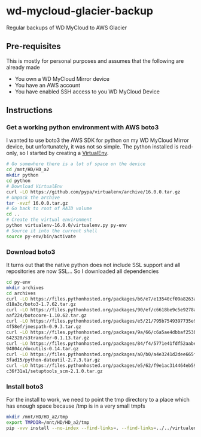 # wd-mycloud-glacier-backup
Regular backups of WD MyCloud to AWS Glacier

## Pre-requisites
This is mostly for personal purposes and assumes that the following are already made
- You own a WD MyCloud Mirror device
- You have an AWS account
- You have enabled SSH access to you WD MyCloud Device

## Instructions
### Get a working python environment with AWS boto3
I wanted to use boto3 the AWS SDK for python on my WD MyCloud Mirror device, but unfortunately, it was not so simple. The python installed is read-only, so I started by creating a [VirtualEnv](https://packaging.python.org/key_projects/#virtualenv).
```sh
# Go somewhere there is a lot of space on the device
cd /mnt/HD/HD_a2
mkdir python
cd python
# Download VirtualEnv
curl -LO https://github.com/pypa/virtualenv/archive/16.0.0.tar.gz
# Unpack the archive
tar -xvzf 16.0.0.tar.gz
# Go back to root of RAID volume
cd ..
# Create the virtual environment
python virtualenv-16.0.0/virtualenv.py py-env
# Source it into the current shell
source py-env/bin/activate
```
### Download boto3
It turns out that the native python does not include SSL support and all repositories are now SSL... So I downloaded all dependencies
```sh
cd py-env
mkdir archives
cd archives
curl -LO https://files.pythonhosted.org/packages/b6/e7/e13540cf09a8263a7e40c24f54a3552ec00dd519e7d8eb24d40f0d
d18a3c/boto3-1.7.62.tar.gz
curl -LO https://files.pythonhosted.org/packages/90/ef/c6618be9c5e9278af1d82690b044561be83954fb62ecdbe4433910
aaf224/botocore-1.10.62.tar.gz
curl -LO https://files.pythonhosted.org/packages/e5/21/795b7549397735e911b032f255cff5fb0de58f96da794274660bca
4f58ef/jmespath-0.9.3.tar.gz
curl -LO https://files.pythonhosted.org/packages/9a/66/c6a5ae4dbbaf253bd662921b805e4972451a6d214d0dc9fb3300cb
642320/s3transfer-0.1.13.tar.gz
curl -LO https://files.pythonhosted.org/packages/84/f4/5771e41fdf52aabebbadecc9381d11dea0fa34e4759b4071244fa0
94804c/docutils-0.14.tar.gz
curl -LO https://files.pythonhosted.org/packages/a0/b0/a4e3241d2dee665fea11baec21389aec6886655cd4db7647ddf96c
3fad15/python-dateutil-2.7.3.tar.gz
curl -LO https://files.pythonhosted.org/packages/e5/62/f9e1ac314464eb5945c97542acb6bf6f3381dfa5d7a658de7730
c36f31a1/setuptools_scm-2.1.0.tar.gz
```

### Install boto3
For the install to work, we need to point the tmp directory to a place which has enough space because /tmp is in a very small tmpfs
```sh
mkdir /mnt/HD/HD_a2/tmp
export TMPDIR=/mnt/HD/HD_a2/tmp
pip -vvv install --no-index --find-links=. --find-links=../../virtualenv-16.0.0/virtualenv_support/ boto3
```
